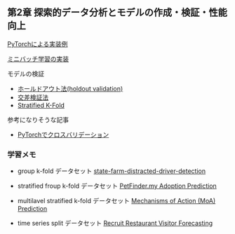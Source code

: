 ## 第2章 探索的データ分析とモデルの作成・検証・性能向上

[PyTorchによる実装例](https://github.com/kaneda05/kaggle-book/blob/main/gokui/chr2/1.ipynb)

[ミニバッチ学習の実装](https://github.com/kaneda05/kaggle-book/blob/main/gokui/chr2/2.ipynb)

モデルの検証
- [ホールドアウト法(holdout validation)](https://github.com/kaneda05/kaggle-book/blob/main/gokui/chr2/3.ipynb)
- [交差検証法](https://github.com/kaneda05/kaggle-book/blob/main/gokui/chr2/4.ipynb)
- [Stratified K-Fold](https://github.com/kaneda05/kaggle-book/blob/main/gokui/chr2/5.ipynb)


参考になりそうな記事
- [PyTorchでクロスバリデーション](https://qiita.com/ground0state/items/ad879a84bf946ef94da8)


### 学習メモ

- group k-fold
データセット
[state-farm-distracted-driver-detection](https://www.kaggle.com/competitions/state-farm-distracted-driver-detection/overview)

- stratified froup k-fold
データセット
[PetFinder.my Adoption Prediction](https://www.kaggle.com/competitions/petfinder-adoption-prediction)

- multilavel stratified k-fold
データセット
[Mechanisms of Action (MoA) Prediction](https://www.kaggle.com/competitions/lish-moa)

- time series split
データセット
[Recruit Restaurant Visitor Forecasting](https://www.kaggle.com/c/recruit-restaurant-visitor-forecasting)